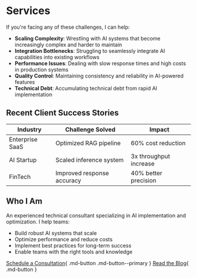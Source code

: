 # Services

If you're facing any of these challenges, I can help:

- **Scaling Complexity**: Wrestling with AI systems that become increasingly complex and harder to maintain
- **Integration Bottlenecks**: Struggling to seamlessly integrate AI capabilities into existing workflows
- **Performance Issues**: Dealing with slow response times and high costs in production systems
- **Quality Control**: Maintaining consistency and reliability in AI-powered features
- **Technical Debt**: Accumulating technical debt from rapid AI implementation

## Recent Client Success Stories

| Industry | Challenge Solved | Impact |
|----------|-----------------|---------|
| Enterprise SaaS | Optimized RAG pipeline | 60% cost reduction |
| AI Startup | Scaled inference system | 3x throughput increase |
| FinTech | Improved response accuracy | 40% better precision |

## Who I Am

An experienced technical consultant specializing in AI implementation and optimization. I help teams:

- Build robust AI systems that scale
- Optimize performance and reduce costs
- Implement best practices for long-term success
- Enable teams with the right tools and knowledge

[Schedule a Consultation](https://cal.com/gabriel-garrett-dr9wdg/30min){ .md-button .md-button--primary }
[Read the Blog](./blog/index.md){ .md-button }
